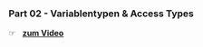 ### Part 02 - Variablentypen & Access Types	

☞ &nbsp; [**zum Video**](https://youtu.be/_3IcmkEpxJU)
